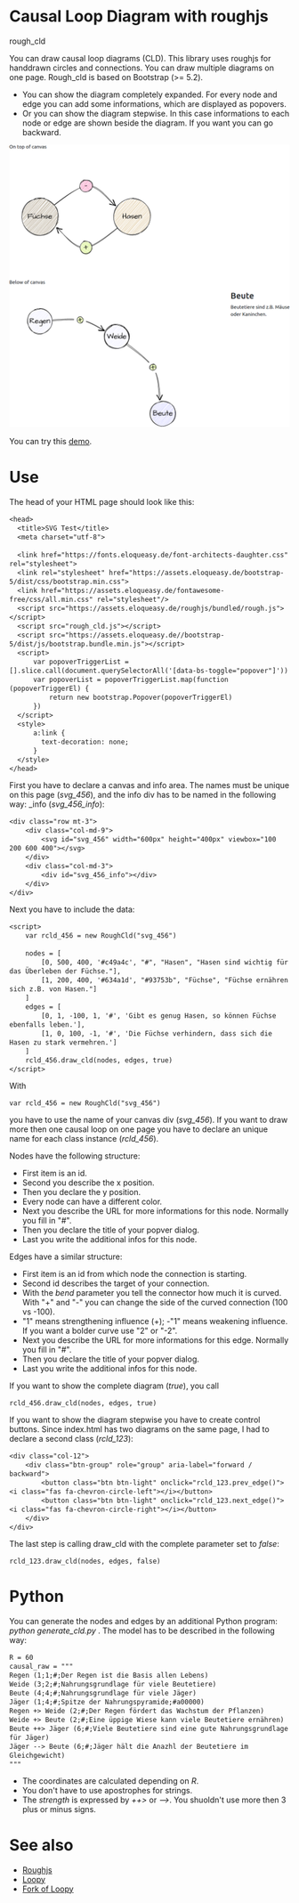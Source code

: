 # Causal Loop Diagram with roughjs

rough_cld

You can draw causal loop diagrams (CLD). This library uses roughjs for handdrawn circles and connections. You can draw multiple
diagrams on one page. Rough_cld is based on Bootstrap (>= 5.2).

* You can show the diagram completely expanded. For every node and edge you can add some informations, which are displayed as popovers.
* Or you can show the diagram stepwise. In this case informations to each node or edge are shown beside the diagram. If you want you can go backward.

![Example for causal loop](screenshot.png "Causal loop diagram in rough mode")

You can try this [demo](https://assets.eloqueasy.de/rough_cld/).

# Use

The head of your HTML page should look like this:

    <head>
      <title>SVG Test</title>
      <meta charset="utf-8">

      <link href="https://fonts.eloqueasy.de/font-architects-daughter.css" rel="stylesheet">
      <link rel="stylesheet" href="https://assets.eloqueasy.de/bootstrap-5/dist/css/bootstrap.min.css">
      <link href="https://assets.eloqueasy.de/fontawesome-free/css/all.min.css" rel="stylesheet"/>
      <script src="https://assets.eloqueasy.de/roughjs/bundled/rough.js"></script>
      <script src="rough_cld.js"></script>
      <script src="https://assets.eloqueasy.de//bootstrap-5/dist/js/bootstrap.bundle.min.js"></script>
      <script>
          var popoverTriggerList = [].slice.call(document.querySelectorAll('[data-bs-toggle="popover"]'))
          var popoverList = popoverTriggerList.map(function (popoverTriggerEl) {
              return new bootstrap.Popover(popoverTriggerEl)
          })
      </script>
      <style>
          a:link {
            text-decoration: none;
          }
      </style>
    </head>

First you have to declare a canvas and info area. The names must be unique on this page (*svg_456*), and the info div has to be named in the following way: <name of the svg canvas>_info (*svg_456_info*):

    <div class="row mt-3">
        <div class="col-md-9">
            <svg id="svg_456" width="600px" height="400px" viewbox="100 200 600 400"></svg>
        </div>
        <div class="col-md-3">
            <div id="svg_456_info"></div>
        </div>
    </div>

Next you have to include the data:

    <script>
        var rcld_456 = new RoughCld("svg_456")

        nodes = [
            [0, 500, 400, '#c49a4c', "#", "Hasen", "Hasen sind wichtig für das Überleben der Füchse."],
            [1, 200, 400, '#634a1d', "#93753b", "Füchse", "Füchse ernähren sich z.B. von Hasen."]
        ]
        edges = [
            [0, 1, -100, 1, '#', 'Gibt es genug Hasen, so können Füchse ebenfalls leben.'],
            [1, 0, 100, -1, '#', 'Die Füchse verhindern, dass sich die Hasen zu stark vermehren.']
        ]
        rcld_456.draw_cld(nodes, edges, true)
    </script>

With
  
    var rcld_456 = new RoughCld("svg_456")

you have to use the name of your canvas div (*svg_456*). If you want to draw more then one causal loop on one page you have to declare an unique name for each class instance (*rcld_456*).
  
Nodes have the following structure:
  
  - First item is an id.
  - Second you describe the x position.
  - Then you declare the y position.
  - Every node can have a different color.
  - Next you describe the URL for more informations for this node. Normally you fill in "#".
  - Then you declare the title of your popver dialog.
  - Last you write the additional infos for this node.
  
Edges have a similar structure:
  
  - First item is an id from which node the connection is starting.
  - Second id describes the target of your connection.
  - With the *bend* parameter you tell the connector how much it is curved. With "+" and "-" you can change the side of the curved connection (100 vs -100).
  - "1" means strengthening influence (+); -"1" means weakening influence. If you want a bolder curve use "2" or "-2".
  - Next you describe the URL for more informations for this edge. Normally you fill in "#".
  - Then you declare the title of your popver dialog.
  - Last you write the additional infos for this node.

If you want to show the complete diagram (*true*), you call
  
    rcld_456.draw_cld(nodes, edges, true)

If you want to show the diagram stepwise you have to create control buttons. Since index.html has two diagrams on the same page, I had to declare a second class (*rcld_123*):
  
    <div class="col-12">
        <div class="btn-group" role="group" aria-label="forward / backward">
            <button class="btn btn-light" onclick="rcld_123.prev_edge()"><i class="fas fa-chevron-circle-left"></i></button>
            <button class="btn btn-light" onclick="rcld_123.next_edge()"><i class="fas fa-chevron-circle-right"></i></button>
        </div>
    </div>  
  
The last step is calling draw_cld with the complete parameter set to *false*:
  
    rcld_123.draw_cld(nodes, edges, false)
  

# Python

You can generate the nodes and edges by an additional Python program: *python generate_cld.py* . The model has to be described in the following way:

    R = 60
    causal_raw = """
    Regen (1;1;#;Der Regen ist die Basis allen Lebens)
    Weide (3;2;#;Nahrungsgrundlage für viele Beutetiere)
    Beute (4;4;#;Nahrungsgrundlage für viele Jäger)
    Jäger (1;4;#;Spitze der Nahrungspyramide;#a00000)
    Regen +> Weide (2;#;Der Regen fördert das Wachstum der Pflanzen)
    Weide +> Beute (2;#;Eine üppige Wiese kann viele Beutetiere ernähren)
    Beute ++> Jäger (6;#;Viele Beutetiere sind eine gute Nahrungsgrundlage für Jäger)
    Jäger --> Beute (6;#;Jäger hält die Anazhl der Beutetiere im Gleichgewicht)
    """

* The coordinates are calculated depending on *R*.
* You don't have to use apostrophes for strings.
* The *strength* is expressed by *++>* or *-->*. You shuoldn't use more then 3 plus or minus signs.

# See also

* [Roughjs](https://roughjs.com/)
* [Loopy](https://ncase.me/loopy/)
* [Fork of Loopy](https://github.com/schucan/loopy)
